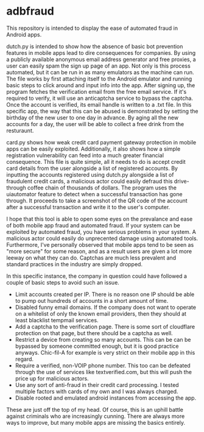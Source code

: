 # adbfraud
This repository is intended to display the ease of automated fraud in Android apps. 

dutch.py is intended to show how the absence of basic bot prevention features in mobile apps lead to dire consequences for companies. By using a publicly available anonymous email address generator and free proxies, a user can easily spam the sign up page of an app. Not only is this process automated, but it can be run in as many emulators as the machine can run. The file works by first attaching itself to the Android emulator and running basic steps to click around and input info into the app. After signing up, the program fetches the verification email from the free email service. If it's required to verify, it will use an anticaptcha service to bypass the captcha. Once the account is verified, its email handle is written to a .txt file. In this specific app, the way that this can be abused is demonstrated by setting the birthday of the new user to one day in advance. By aging all the new accounts for a day, the user will be able to collect a free drink from the resturaunt. 

card.py shows how weak credit card payment gateway protection in mobile apps can be easily exploited. Additionally, it also shows how a simple registration vulnerability can feed into a much greater financial consequence. This file is quite simple, all it needs to do is accept credit card details from the user alongside a list of registered accounts. By inputting the accounts registered using dutch.py alongside a list of fraudulent credit cards, a malicious actor could easily defraud this drive-through coffee chain of thousands of dollars. The program uses the uiautomator feature to detect when a successful transaction has gone through. It proceeds to take a screenshot of the QR code of the account after a successful transaction and write it to the user's computer. 

I hope that this tool is able to open some eyes on the prevalance and ease of both mobile app fraud and automated fraud. If your system can be exploited by automated fraud, you have serious problems in your system. A malicious actor could easily do unprecented damage using automated tools. Furthermore, I've personally observed that mobile apps tend to be seen as "more secure" for some reason, and as a result users are given a lot more leeway on what they can do. Captchas are much less prevalent and standard practices in the industry are simply dropped. 

In this specific instance, the company in question could have followed a couple of basic steps to avoid such an issue. 
- Limit accounts created per IP. There is no reason one IP should be able to pump out hundreds of accounts in a short amount of time. 
- Disabled funny email domains. If the company does not want to operate on a whitelist of only the known email providers, then they should at least blacklist tempmail services. 
- Add a captcha to the verification page. There is some sort of cloudflare protection on that page, but there should be a captcha as well. 
- Restrict a device from creating so many accounts. This can be can be bypassed by someone committed enough, but it is good practice anyways. Chic-fil-A for example is very strict on their mobile app in this regard. 
- Require a verified, non-VOIP phone number. This too can be defeated through the use of services like textverified.com, but this will push the price up for malicious actors. 
- Use any sort of anti-fraud in their credit card processing. I tested multiple factors with cards of my own and I was always charged. 
- Disable rooted and emulated android instances from accessing the app. 

These are just off the top of my head. Of course, this is an uphill battle against criminals who are increasingly cunning. There are always more ways to improve, but many mobile apps are missing the basics entirely. 
